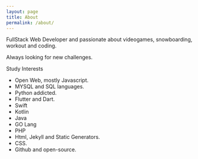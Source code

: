 ```yaml
---
layout: page
title: About
permalink: /about/
---
```


FullStack Web Developer and passionate about videogames, snowboarding, workout and coding.

Always looking for new challenges.

Study Interests
- Open Web, mostly Javascript.
- MYSQL and SQL languages.
- Python addicted.
- Flutter and Dart.
- Swift 
- Kotlin
- Java
- GO Lang
- PHP
- Html, Jekyll and Static Generators.
- CSS.
- Github and open-source.
